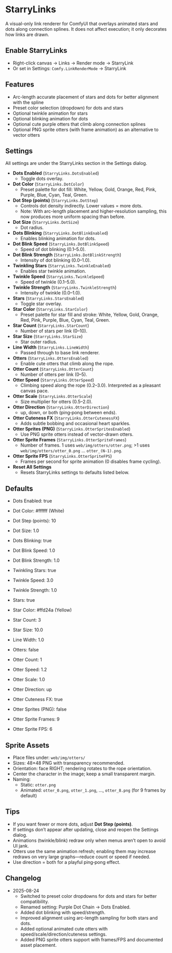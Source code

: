 # StarryLinks

A visual-only link renderer for ComfyUI that overlays animated stars and dots along connection splines. It does not affect execution; it only decorates how links are drawn.

## Enable StarryLinks

- Right-click canvas → Links → Render mode → StarryLink
- Or set in Settings: `Comfy.LinkRenderMode` → StarryLink

## Features

- Arc-length accurate placement of stars and dots for better alignment with the spline
- Preset color selection (dropdown) for dots and stars
- Optional twinkle animation for stars
- Optional blinking animation for dots
- Optional cute purple otters that climb along connection splines
- Optional PNG sprite otters (with frame animation) as an alternative to vector otters

## Settings

All settings are under the StarryLinks section in the Settings dialog.

- __Dots Enabled__ (`StarryLinks.DotsEnabled`)
  - Toggle dots overlay.
- __Dot Color__ (`StarryLinks.DotColor`)
  - Preset palette for dot fill: White, Yellow, Gold, Orange, Red, Pink, Purple, Blue, Cyan, Teal, Green.
- __Dot Step (points)__ (`StarryLinks.DotStep`)
  - Controls dot density indirectly. Lower values = more dots.
  - Note: With arc-length placement and higher-resolution sampling, this now produces more uniform spacing than before.
- __Dot Size__ (`StarryLinks.DotSize`)
  - Dot radius.
- __Dots Blinking__ (`StarryLinks.DotBlinkEnabled`)
  - Enables blinking animation for dots.
- __Dot Blink Speed__ (`StarryLinks.DotBlinkSpeed`)
  - Speed of dot blinking (0.1–5.0).
- __Dot Blink Strength__ (`StarryLinks.DotBlinkStrength`)
  - Intensity of dot blinking (0.0–1.0).
- __Twinkling Stars__ (`StarryLinks.TwinkleEnabled`)
  - Enables star twinkle animation.
- __Twinkle Speed__ (`StarryLinks.TwinkleSpeed`)
  - Speed of twinkle (0.1–5.0).
- __Twinkle Strength__ (`StarryLinks.TwinkleStrength`)
  - Intensity of twinkle (0.0–1.0).
- __Stars__ (`StarryLinks.StarsEnabled`)
  - Toggle star overlay.
- __Star Color__ (`StarryLinks.StarColor`)
  - Preset palette for star fill and stroke: White, Yellow, Gold, Orange, Red, Pink, Purple, Blue, Cyan, Teal, Green.
- __Star Count__ (`StarryLinks.StarCount`)
  - Number of stars per link (0–10).
- __Star Size__ (`StarryLinks.StarSize`)
  - Star outer radius.
- __Line Width__ (`StarryLinks.LineWidth`)
  - Passed through to base link renderer.
- __Otters__ (`StarryLinks.OttersEnabled`)
  - Enable cute otters that climb along the rope.
- __Otter Count__ (`StarryLinks.OtterCount`)
  - Number of otters per link (0–5).
- __Otter Speed__ (`StarryLinks.OtterSpeed`)
  - Climbing speed along the rope (0.2–3.0). Interpreted as a pleasant canvas pace.
- __Otter Scale__ (`StarryLinks.OtterScale`)
  - Size multiplier for otters (0.5–2.0).
- __Otter Direction__ (`StarryLinks.OtterDirection`)
  - up, down, or both (ping‑pong between ends).
- __Otter Cuteness FX__ (`StarryLinks.OtterCutenessFX`)
  - Adds subtle bobbing and occasional heart sparkles.
- __Otter Sprites (PNG)__ (`StarryLinks.OtterSpritesEnabled`)
  - Use PNG sprite otters instead of vector-drawn otters.
- __Otter Sprite Frames__ (`StarryLinks.OtterSpriteFrames`)
  - Number of frames. 1 uses `web/img/otters/otter.png`; >1 uses `web/img/otters/otter_0.png` ... `otter_(N-1).png`.
- __Otter Sprite FPS__ (`StarryLinks.OtterSpriteFPS`)
  - Frames per second for sprite animation (0 disables frame cycling).
- __Reset All Settings__
  - Resets StarryLinks settings to defaults listed below.

## Defaults

- Dots Enabled: true
- Dot Color: #ffffff (White)
- Dot Step (points): 10
- Dot Size: 1.0
- Dots Blinking: true
- Dot Blink Speed: 1.0
- Dot Blink Strength: 1.0
- Twinkling Stars: true
- Twinkle Speed: 3.0
- Twinkle Strength: 1.0
- Stars: true
- Star Color: #ffd24a (Yellow)
- Star Count: 3
- Star Size: 10.0
- Line Width: 1.0

- Otters: false
- Otter Count: 1
- Otter Speed: 1.2
- Otter Scale: 1.0
- Otter Direction: up
- Otter Cuteness FX: true
- Otter Sprites (PNG): false
- Otter Sprite Frames: 9
- Otter Sprite FPS: 6

## Sprite Assets

- Place files under: `web/img/otters/`
- Sizes: 48×48 PNG with transparency recommended.
- Orientation: face RIGHT; rendering rotates to the rope orientation.
- Center the character in the image; keep a small transparent margin.
- Naming:
  - Static: `otter.png`
  - Animated: `otter_0.png`, `otter_1.png`, ..., `otter_8.png` (for 9 frames by default)

## Tips

- If you want fewer or more dots, adjust __Dot Step (points)__.
- If settings don’t appear after updating, close and reopen the Settings dialog.
- Animations (twinkle/blink) redraw only when menus aren’t open to avoid UI jank.
- Otters use the same animation refresh; enabling them may increase redraws on very large graphs—reduce count or speed if needed.
- Use direction = both for a playful ping‑pong effect.

## Changelog

- 2025-08-24
  - Switched to preset color dropdowns for dots and stars for better compatibility.
  - Renamed setting: Purple Dot Chain → Dots Enabled.
  - Added dot blinking with speed/strength.
  - Improved alignment using arc-length sampling for both stars and dots.
  - Added optional animated cute otters with speed/scale/direction/cuteness settings.
  - Added PNG sprite otters support with frames/FPS and documented asset placement.
